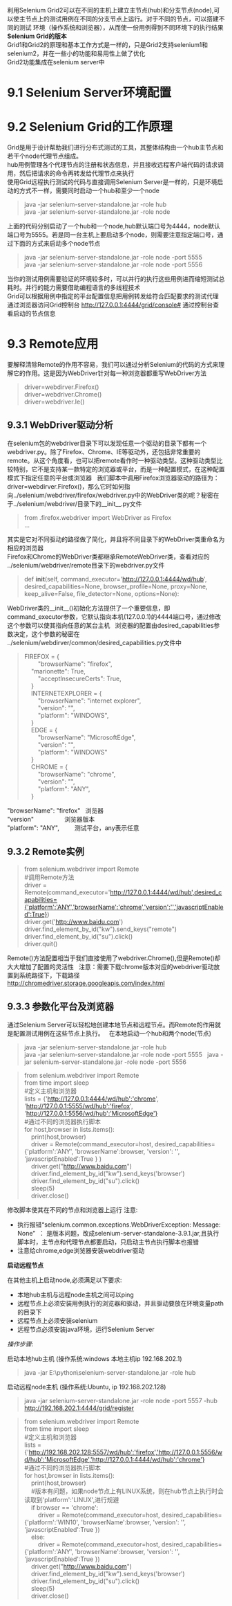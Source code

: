 利用Selenium Grid2可以在不同的主机上建立主节点(hub)和分支节点(node),可以使主节点上的测试用例在不同的分支节点上运行。对于不同的节点，可以搭建不同的测试
环境（操作系统和浏览器），从而使一份用例得到不同环境下的执行结果  
**Selenium Grid的版本**  
Grid1和Grid2的原理和基本工作方式是一样的，只是Grid2支持selenium1和selenium2，并在一些小的功能和易用性上做了优化  
Grid2功能集成在selenium server中  
# 9.1 Selenium Server环境配置  
# 9.2 Selenium Grid的工作原理  
Grid是用于设计帮助我们进行分布式测试的工具，其整体结构由一个hub主节点和若干个node代理节点组成。  
hub用例管理各个代理节点的注册和状态信息，并且接收远程客户端代码的请求调用，然后把请求的命令再转发给代理节点来执行  
使用Grid远程执行测试的代码与直接调用Selenium Server是一样的，只是环境启动的方式不一样，需要同时启动一个hub和至少一个node  
> java -jar selenium-server-standalone.jar -role hub  
> java -jar selenium-server-standalone.jar -role node  

上面的代码分别启动了一个hub和一个node,hub默认端口号为4444，node默认端口号为5555。若是同一台主机上要启动多个node，则需要注意指定端口号，通过下面的方式来启动多个node节点  
> java -jar selenium-server-standalone.jar -role node -port 5555  
> java -jar selenium-server-standalone.jar -role node -port 5556  

当你的测试用例需要验证的环境较多时，可以并行的执行这些用例进而缩短测试总耗时。并行的能力需要借助编程语言的多线程技术  
Grid可以根据用例中指定的平台配置信息把用例转发给符合匹配要求的测试代理  
通过浏览器访问Grid控制台 http://127.0.0.1:4444/grid/console# 通过控制台查看启动的节点信息  
# 9.3 Remote应用  
要解释清除Remote的作用不容易，我们可以通过分析Selenium的代码的方式来理解它的作用。这是因为WebDriver针对每一种浏览器都重写WebDriver方法  
> driver=webdirver.Firefox()  
  driver=webdriver.Chrome()  
  driver=webdriver.Ie()  

## 9.3.1 WebDriver驱动分析  
在selenium包的webdriver目录下可以发现任意一个驱动的目录下都有一个webdriver.py。除了Firefox、Chrome、IE等驱动外，还包括非常重要的remote。从这个角度看，也可以把remote看作时一种驱动类型。这种驱动类型比较特别，它不是支持某一款特定的浏览器或平台，而是一种配置模式，在这种配置模式下指定任意的平台或浏览器  
我们脚本中调用Firefox浏览器驱动的路径为：driver=webdirver.Firefox()，那么它时如何指向../selenium/webdriver/firefox/webdriver.py中的WebDriver类的呢？秘密在于../selenium/webdriver/目录下的__init__.py文件  
> from .firefox.webdriver import WebDriver as Firefox  
...  


其实是它对不同驱动的路径做了简化，并且将不同目录下的WebDriver类重命名为相应的浏览器  
Firefox和Chrome的WebDriver类都继承RemoteWebDriver类，查看对应的 ../selenium/webdriver/remote目录下的webdriver.py文件  
> def __init__(self, command_executor='http://127.0.0.1:4444/wd/hub',  
                 desired_capabilities=None, browser_profile=None, proxy=None,  
                 keep_alive=False, file_detector=None, options=None):  

WebDriver类的__init__()初始化方法提供了一个重要信息，即command_executor参数，它默认指向本机(127.0.0.1)的4444端口号，通过修改这个参数可以使其指向任意的某台主机  
浏览器的配置由desired_capabilities参数决定，这个参数的秘密在 ../selenium/webdirver/common/desired_capabilities.py文件中  
> FIREFOX = {  
&nbsp;&nbsp;&nbsp;&nbsp;&nbsp;&nbsp;&nbsp;&nbsp;"browserName": "firefox",  
&nbsp;&nbsp;&nbsp;&nbsp;"marionette": True,  
&nbsp;&nbsp;&nbsp;&nbsp;&nbsp;&nbsp;&nbsp;&nbsp;"acceptInsecureCerts": True,  
&nbsp;&nbsp;&nbsp;&nbsp;}  
&nbsp;&nbsp;&nbsp;&nbsp;INTERNETEXPLORER = {  
&nbsp;&nbsp;&nbsp;&nbsp;&nbsp;&nbsp;&nbsp;&nbsp;"browserName": "internet explorer",  
&nbsp;&nbsp;&nbsp;&nbsp;&nbsp;&nbsp;&nbsp;&nbsp;"version": "",  
&nbsp;&nbsp;&nbsp;&nbsp;&nbsp;&nbsp;&nbsp;&nbsp;"platform": "WINDOWS",  
&nbsp;&nbsp;&nbsp;&nbsp;}  
&nbsp;&nbsp;&nbsp;&nbsp;EDGE = {  
&nbsp;&nbsp;&nbsp;&nbsp;&nbsp;&nbsp;&nbsp;&nbsp;"browserName": "MicrosoftEdge",  
&nbsp;&nbsp;&nbsp;&nbsp;&nbsp;&nbsp;&nbsp;&nbsp;"version": "",  
&nbsp;&nbsp;&nbsp;&nbsp;&nbsp;&nbsp;&nbsp;&nbsp;"platform": "WINDOWS"  
&nbsp;&nbsp;&nbsp;&nbsp;}  
&nbsp;&nbsp;&nbsp;&nbsp;CHROME = {  
&nbsp;&nbsp;&nbsp;&nbsp;&nbsp;&nbsp;&nbsp;&nbsp;"browserName": "chrome",  
&nbsp;&nbsp;&nbsp;&nbsp;&nbsp;&nbsp;&nbsp;&nbsp;"version": "",  
&nbsp;&nbsp;&nbsp;&nbsp;&nbsp;&nbsp;&nbsp;&nbsp;"platform": "ANY",  
&nbsp;&nbsp;&nbsp;&nbsp;}  


"browserName": "firefox"   浏览器  
"version"                  浏览器版本  
"platform": "ANY",         测试平台，any表示任意  

## 9.3.2 Remote实例  
> from selenium.webdriver import Remote  
#调用Remote方法  
driver = Remote(command_executor='http://127.0.0.1:4444/wd/hub',desired_capabilities={'platform':'ANY','browserName':'chrome','version':'','javascriptEnabled':True})  
driver.get('http://www.baidu.com')  
driver.find_element_by_id("kw").send_keys("remote")  
driver.find_element_by_id("su").click()  
driver.quit()  

Remote()方法配置相当于我们直接使用了webdriver.Chrome(),但是Remote()却大大增加了配置的灵活性  
注意：需要下载chrome版本对应的webdriver驱动放置到系统路径下，下载路径 http://chromedriver.storage.googleapis.com/index.html

## 9.3.3 参数化平台及浏览器  
通过Selenium Server可以轻松地创建本地节点和远程节点。而Remote的作用就是配置测试用例在这些节点上执行。  
在本地启动一个hub和两个node(节点)  
> java -jar selenium-server-standalone.jar -role hub  
> java -jar selenium-server-standalone.jar -role node -port 5555  
> java -jar selenium-server-standalone.jar -role node -port 5556  


> from selenium.webdriver import Remote  
from time import sleep  
#定义主机和浏览器  
lists = {'http://127.0.0.1:4444/wd/hub':'chrome',
         'http://127.0.0.1:5555/wd/hub':'firefox',
         'http://127.0.0.1:5556/wd/hub':'MicrosoftEdge'}  
#通过不同的浏览器执行脚本  
for host,browser in lists.items():  
&nbsp;&nbsp;&nbsp;&nbsp;print(host,browser)  
&nbsp;&nbsp;&nbsp;&nbsp;driver = Remote(command_executor=host,
                    desired_capabilities={'platform':'ANY',
                                          'browserName':browser,
                                          'version': '',
                                          'javascriptEnabled':True
                                          }
                    )  
&nbsp;&nbsp;&nbsp;&nbsp;driver.get("http://www.baidu.com")  
&nbsp;&nbsp;&nbsp;&nbsp;driver.find_element_by_id("kw").send_keys('browser')  
&nbsp;&nbsp;&nbsp;&nbsp;driver.find_element_by_id("su").click()  
&nbsp;&nbsp;&nbsp;&nbsp;sleep(5)  
&nbsp;&nbsp;&nbsp;&nbsp;driver.close()  
    
    
修改脚本使其在不同的节点和浏览器上运行 
注意:  
- 执行报错“selenium.common.exceptions.WebDriverException: Message: None”  ： 是版本问题，改成selenium-server-standalone-3.9.1.jar,且执行脚本时，主节点和代理节点都要启动，只启动主节点执行脚本也报错  
- 注意给chrome,edge浏览器安装webdriver驱动  

**启动远程节点**  

在其他主机上启动node,必须满足以下要求:  
- 本地hub主机与远程node主机之间可以ping  
- 远程节点上必须安装用例执行的浏览器和驱动，并且驱动要放在环境变量path的目录下  
- 远程节点上必须安装selenium  
- 远程节点必须安装java环境，运行Selenium Server  

*操作步骤*:  

启动本地hub主机  (操作系统:windows 本地主机ip 192.168.202.1)  
> java -jar E:\python\selenium-server-standalone.jar -role hub  

启动远程node主机 (操作系统:Ubuntu, ip 192.168.202.128)
> java -jar selenium-server-standalone.jar -role node -port 5557 -hub http://192.168.202.1:4444/grid/register

> from selenium.webdriver import Remote  
from time import sleep  
#定义主机和浏览器  
lists = {'http://192.168.202.128:5557/wd/hub':'firefox','http://127.0.0.1:5556/wd/hub':'MicrosoftEdge','http://127.0.0.1:4444/wd/hub':'chrome'}  
#通过不同的浏览器执行脚本  
for host,browser in lists.items():  
&nbsp;&nbsp;&nbsp;&nbsp;print(host,browser)  
&nbsp;&nbsp;&nbsp;&nbsp;#版本有问题，如果node节点上有LINUX系统，则在hub节点上执行时会读取到'platform':'LINUX',进行规避  
&nbsp;&nbsp;&nbsp;&nbsp;if browser == 'chrome':  
&nbsp;&nbsp;&nbsp;&nbsp;&nbsp;&nbsp;&nbsp;&nbsp;driver = Remote(command_executor=host,
desired_capabilities={'platform':'WIN10',
                                          'browserName':browser,
                                          'version': '',
                                          'javascriptEnabled':True
                                          })  
&nbsp;&nbsp;&nbsp;&nbsp;else:  
&nbsp;&nbsp;&nbsp;&nbsp;&nbsp;&nbsp;&nbsp;&nbsp;driver = Remote(command_executor=host,
                    desired_capabilities={'platform':'ANY',
                                          'browserName':browser,
                                          'version': '',
                                          'javascriptEnabled':True
                                          })  
&nbsp;&nbsp;&nbsp;&nbsp;driver.get("http://www.baidu.com")  
&nbsp;&nbsp;&nbsp;&nbsp;driver.find_element_by_id("kw").send_keys('browser')  
&nbsp;&nbsp;&nbsp;&nbsp;driver.find_element_by_id("su").click()  
&nbsp;&nbsp;&nbsp;&nbsp;sleep(5)  
&nbsp;&nbsp;&nbsp;&nbsp;driver.close()  


